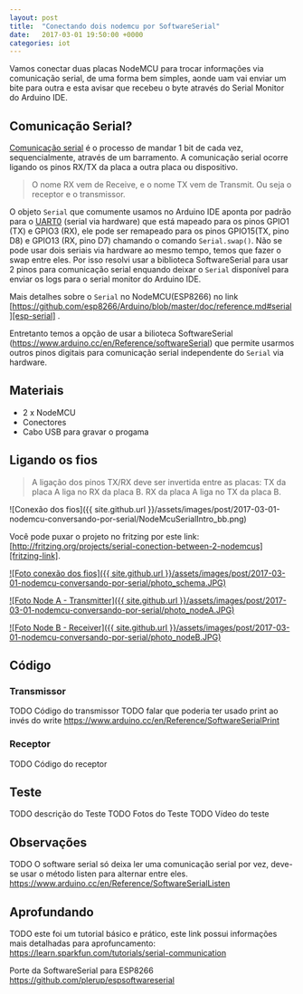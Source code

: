 ```yaml
---
layout: post
title:  "Conectando dois nodemcu por SoftwareSerial"
date:   2017-03-01 19:50:00 +0000
categories: iot
---
```


Vamos conectar duas placas NodeMCU para trocar informações via comunicação
serial, de uma forma bem simples, aonde uam vai enviar um bite para outra e
esta avisar que recebeu o byte através do Serial Monitor do Arduino IDE.

## [](#com-serial)Comunicação Serial?

[Comunicação serial][com-serial] é o processo de mandar 1 bit de cada vez,
sequencialmente, através de um barramento. A comunicação serial ocorre ligando
os pinos RX/TX da placa a outra placa ou dispositivo.

> O nome RX vem de Receive, e o nome TX vem de Transmit. Ou seja o receptor e o transmissor.

O objeto `Serial` que comumente usamos no Arduino IDE aponta por padrão para o [UART0][uart] (serial via hardware) que está mapeado para os pinos  GPIO1 (TX) e GPIO3 (RX), ele pode ser remapeado para os pinos GPIO15(TX, pino D8) e GPIO13 (RX, pino D7) chamando o comando `Serial.swap()`. Não se pode usar dois seriais via hardware ao mesmo tempo, temos que fazer o swap entre eles. Por isso resolvi usar a biblioteca SoftwareSerial para usar 2 pinos para comunicação serial enquando deixar o `Serial` disponível para enviar os logs para o serial monitor do Arduino IDE.

Mais detalhes sobre o `Serial` no NodeMCU(ESP8266) no link [https://github.com/esp8266/Arduino/blob/master/doc/reference.md#serial][esp-serial] .

Entretanto temos a opção de usar a bilioteca SoftwareSerial (https://www.arduino.cc/en/Reference/softwareSerial) que permite usarmos outros pinos digitais para comunicação serial independente do `Serial` via hardware.



## [](#materiais)Materiais

*   2 x NodeMCU
*   Conectores
*   Cabo USB para gravar o progama

## [](#fios)Ligando os fios

> A ligação dos pinos TX/RX deve ser invertida entre as placas:
> TX da placa A liga no RX da placa B.
> RX da placa A liga no TX da placa B.

![Conexão dos fios]({{ site.github.url }}/assets/images/post/2017-03-01-nodemcu-conversando-por-serial/NodeMcuSerialIntro_bb.png)

Você pode puxar o projeto no fritzing por este link: [http://fritzing.org/projects/serial-conection-between-2-nodemcus][fritzing-link].

[![Foto conexão dos fios]({{ site.github.url }}/assets/images/post/2017-03-01-nodemcu-conversando-por-serial/photo_schema.JPG)][photo_schema3compact_link]

[![Foto Node A - Transmitter]({{ site.github.url }}/assets/images/post/2017-03-01-nodemcu-conversando-por-serial/photo_nodeA.JPG)][photo_nodeA]

[![Foto Node B - Receiver]({{ site.github.url }}/assets/images/post/2017-03-01-nodemcu-conversando-por-serial/photo_nodeB.JPG)][photo_nodeB]

## [](#codigo) Código



### [](#transmissor) Transmissor

TODO Código do transmissor
TODO falar que poderia ter usado print ao invés do write https://www.arduino.cc/en/Reference/SoftwareSerialPrint

### [](#reeptor) Receptor
TODO Código do receptor


## [](#teste) Teste

TODO descrição do Teste
TODO Fotos do Teste
TODO Vídeo do teste


## [](#observacoes) Observações

TODO O software serial só deixa ler uma comunicação serial por vez, deve-se usar o método listen para alternar entre eles. https://www.arduino.cc/en/Reference/SoftwareSerialListen


## [](#aprofundando) Aprofundando

TODO este foi um tutorial básico e prático, este link possui informações mais detalhadas para aprofuncamento: https://learn.sparkfun.com/tutorials/serial-communication



Porte da SoftwareSerial para ESP8266
https://github.com/plerup/espsoftwareserial


[com-serial]: https://en.wikipedia.org/wiki/Serial_communication
[uart]: https://en.wikipedia.org/wiki/Universal_asynchronous_receiver/transmitter
[esp-serial]: https://github.com/esp8266/Arduino/blob/master/doc/reference.md#serial
[fritzing-link]:http://fritzing.org/projects/serial-conection-between-2-nodemcus
[photo_schema3compact_link]:{{site.github.url}}/assets/images/post/2017-03-01-nodemcu-conversando-por-serial/photo_schema.JPG
[photo_nodeA]:{{site.github.url}}/assets/images/post/2017-03-01-nodemcu-conversando-por-serial/photo_nodeA.JPG
[photo_nodeB]:{{site.github.url}}/assets/images/post/2017-03-01-nodemcu-conversando-por-serial/photo_nodeB.JPG
